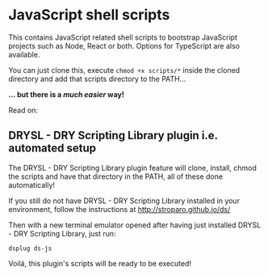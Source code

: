 # JavaScript shell scripts

This contains JavaScript related shell scripts to bootstrap JavaScript projects such as Node, React or both. Options for TypeScript are also available.

You can just clone this, execute ```chmod +x scripts/*``` inside the cloned directory and add that scripts directory to the PATH...

**... but there is a *much easier* way!**

Read on:

## DRYSL - DRY Scripting Library plugin i.e. automated setup

The DRYSL - DRY Scripting Library plugin feature will clone, install, chmod the scripts and have that directory in the PATH, all of these done automatically!

If you still do not have DRYSL - DRY Scripting Library installed in your environment, follow the instructions at http://stroparo.github.io/ds/

Then with a new terminal emulator opened after having just installed DRYSL - DRY Scripting Library, just run:

```dsplug ds-js```

Voilá, this plugin's scripts will be ready to be executed!
